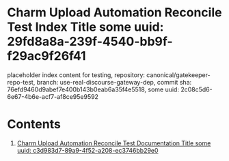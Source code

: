 # Charm Upload Automation Reconcile Test Index Title some uuid: 29fd8a8a-239f-4540-bb9f-f29ac9f26f41
 placeholder index content for testing,  repository: canonical/gatekeeper-repo-test,  branch: use-real-discourse-gateway-dep,  commit sha: 76efd9460d9abef7e400b143b0eab6a35f4e5518,  some uuid: 2c08c5d6-6e67-4b6e-acf7-af8ce95e9592

# Contents

1. [Charm Upload Automation Reconcile Test Documentation Title some uuid: c3d983d7-89a9-4f52-a208-ec3746bb29e0](doc.md)